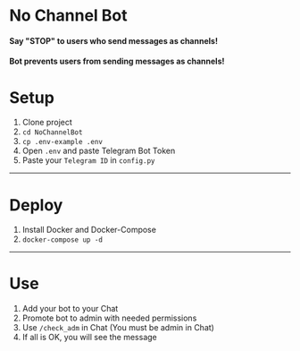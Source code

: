# No Channel Bot
#### Say "STOP" to users who send messages as channels!

#### Bot prevents users from sending messages as channels!

# Setup
1. Clone project
2. `cd NoChannelBot`
3. `cp .env-example .env` 
4. Open `.env` and paste Telegram Bot Token
5. Paste your `Telegram ID` in `config.py`
___

# Deploy
1. Install Docker and Docker-Compose
2. `docker-compose up -d`
___

# Use
1. Add your bot to your Chat
2. Promote bot to admin with needed permissions
3. Use `/check_adm` in Chat (You must be admin in Chat)
4. If all is OK, you will see the message
